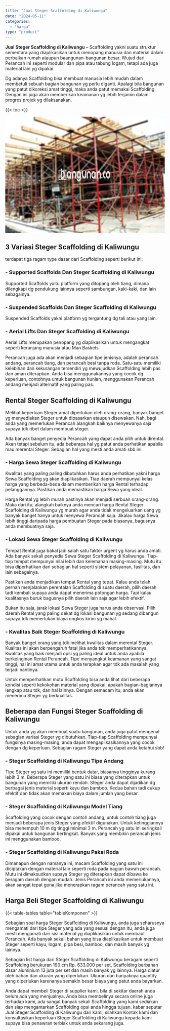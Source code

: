 ```yaml
---
title: "Jual Steger Scaffolding di Kaliwungu"
date: "2024-05-11"
categories: 
  - "harga"
type: "product"
---
```


**Jual Steger Scaffolding di Kaliwungu** – Scaffolding yakni suatu struktur sementara yang diaplikasikan untuk menopang manusia dan material dalam perbaikan rumah ataupun baangunan-bangunan besar. Wujud dari Perancah ini seperti modular dan pipa atau tabung logam, tetapi ada juga material lain yg dipakai.

Dg adanya Scaffolding bisa membuat manusia lebih mudah dalam membetuli sebuah bagian bangunan yg perlu diganti. Apalagi bila bangunan yang patut dikoreksi amat tinggi, maka anda patut memakai Scaffolding. Dengan ini juga akan memberikan keamanan yg lebih terjamin dalam progres projek yg dilaksanakan.

{{< toc >}}

![Jual Steger Scaffolding di Kaliwungu](/images/sewa-scaffolding-steger-21.png)

## 3 Variasi Steger Scaffolding di Kaliwungu

terdapat tiga ragam type dasar dari Scaffolding seperti berikut ini:

### \- Supported Scaffolds Dan Steger Scaffolding di Kaliwungu

Supported Scaffolds yaitu platform yang ditopang oleh tiang, dimana dilengkapi dg pendukung lainnya seperti sambungan, kaki-kaki, dan lain sebagainya.

### \- Suspended Scaffolds Dan Steger Scaffolding di Kaliwungu

Suspended Scaffolds yakni platform yg tergantung dg tali atau yang lain.

### \- Aerial Lifts Dan Steger Scaffolding di Kaliwungu

Aerial Lifts merupakan penopang yg diaplikasikan untuk mengangkat seperti keranjang manusia atau Man Baskets

Perancah juga ada akan menjadi sebagian tipe jenisnya, adalah perancah andang, perancah tiang, dan perancah besi tanpa roda. Satu-satu memiliki kelebihan dan kekurangan tersendiri yg mewujudkan Scaffolding lebih pas dan aman diterapkan. Anda bisa menggunakannya yang cocok dg keperluan, contohnya untuk bangunan hunian, menggunakan Perancah andang menjadi alternatif yang paling pas.

## Rental Steger Scaffolding di Kaliwungu

Melihat keperluan Steger amat diperlukan oleh orang-orang, banyak banget yg menyediakan Steger untuk dipasarkan ataupun disewakan. Nah, bagi anda yang memerlukan Perancah alangkah baiknya menyewanya saja supaya tdk ribet dalam membuat steger.

Ada banyak banget penyedia Perancah yang dapat anda pilih untuk dirental. Akan tetapi sebelum itu, ada beberapa hal yg patut anda perhatikan apabila mau merental Steger. Sebagian hal yang mesti anda amati sbb ini:

### \- Harga Sewa Steger Scaffolding di Kaliwungu

Kwalitas yang paling paling dibutuhkan harus anda perhatikan yakni harga Sewa Scaffolding yg akan diaplikasikan. Tiap daerah mempunyai kelas harga yang berbeda-beda dalam memberikan harga Rental terhadap pelanggannya. Pastikan anda memastikan harga Sewa yang ideal.

Harga Rental yg lebih murah pastinya akan menjadi serbuan orang-orang. Maka dari itu, alangkah baiknya anda mencari harga Rental Steger Scaffolding di Kaliwungu yg murah agar anda tidak mengeluarkan uang yg banyak banget hanya untuk menyewa Perancah saja. Jikalau harga Sewa lebih tinggi daripada harga pembuatan Steger pada biasanya, bagusnya anda membuatnya saja.

### \- Lokasi Sewa Steger Scaffolding di Kaliwungu

Tempat Rental juga bakal jadi salah satu faktor urgent yg harus anda amati. Ada banyak sekali penyedia Sewa Steger Scaffolding di Kaliwungu. Tiap-tiap tempat mempunyai nilai lebih dan kelemahan masing-masing. Mutu itu bisa diperhatikan dari sebagian hal seperti sistem pelayanan, fasilitas, dan lain sebagainya.

Pastikan anda menjadikan tempat Rental yang tepat. Kalau anda telah pernah menjalankan perentalan Scaffolding di suatu daerah, pilih daerah tadi kembali supaya anda dapat menerima potongan harga. Tapi kalau kualitasnya buruk bagusnya pilih daerah lain saja agar lebih efektif.

Bukan itu saja, jarak lokasi Sewa Steger juga harus anda observasi. Pilih daerah Rental yang paling dekat dg lokasi bangunan yg sedang dibangun supaya tdk memerlukan biaya ongkos kirim yg mahal.

### \- Kwalitas Baik Steger Scaffolding di Kaliwungu

Banyak banget orang yang tdk melihat kwalitas dalam merental Steger. Kualitas ini akan berpengaruh fatal jika anda tdk memperhatikannya. Kwalitas yang baik menjadi opsi yg paling ideal untuk anda apabila berkeinginan Rental Perancah. Tipe menyangkut keamanan yang sangat tinggi, hal ini amat utama untuk anda terapkan agar tdk ada masalah yang terjadi nantinya.

Untuk memperhatikan mutu Scaffolding bisa anda lihat dari beberapa kondisi seperti kekokohan material yang dipakai, apakah bagian-bagiannya lengkap atau tdk, dan hal lainnya. Dengan semacam itu, anda akan menerima Steger yg berkualitas.

## Beberapa dan Fungsi Steger Scaffolding di Kaliwungu

Untuk anda yg akan membuat suatu bangunan, anda juga patut mengenal sebagian variasi Steger yg dibutuhkan. Tiap-tiap Scaffolding mempunyai fungsinya masing-masing, anda dapat mengaplikasikannya yang cocok dengan dg keperluan. Sebagian ragam Steger yang dapat anda ketahui sbb!

### \- Steger Scaffolding di Kaliwungu Tipe Andang

Tipe Steger yg satu ini memiliki bentuk datar, biasanya tingginya kurang lebih 3 m. Beberapa Steger yang satu ini biasa yang diterapkan untuk bangunan yang memiliki ukuran rendah. Steger anda dapat dijadikan dg berbagai jenis material seperti kayu dan bamboo. Kedua bahan tadi cukup efektif dan tidak akan memakan biaya dalam jumlah yang besar.

### \- Steger Scaffolding di Kaliwungu Model Tiang

Scaffolding yang cocok dengan contoh andang, untuk contoh tiang juga menjadi beberapa jenis Steger yang efektif digunakan. Untuk ketinggiannya bisa menempuh 10 m dg tinggi minimal 3 m. Perancah yg satu ini seringkali dipakai untuk bangunan bertingkat. Banyak yang membikin perancah jenis ini menggunakan bamboo.

### \- Steger Scaffolding di Kaliwungu Pakai Roda

Dimanapun dengan namanya ini, macam Scaffolding yang satu ini diciptakan dengan material lain seperti roda pada bagian bawah perancah. Mutu ini dimaksudkan supaya Steger yg diterapkan dapat dibawa ke beragam daerah dengan mudah. Jenis Perancah ini anda memerlukannya, akan sangat tepat guna jika menerapkan ragam perancah yang satu ini.

## Harga Beli Steger Scaffolding di Kaliwungu

{{< table-tables table="tableKomponen" >}}

Sebagian soal harga Steger Scaffolding di Kaliwungu, anda juga seharusnya mengamati dari tipe Steger yang ada yang sesuai dengan itu, anda juga mesti mengamati dari sisi material yg diaplikasikan untuk membaut Perancah. Ada banyak sekali bahan yang bisa diaplikasikan untuk membuat Steger seperti kayu, logam, pipa besi, bamboo, dan masih banyak yg lainnya.

Sebagian list harga dari Steger Scaffolding di Kaliwungu beragam seperti Scaffolding berukuran 190 cm Rp. 633.000 per set, Scaffolding berbahan dasar aluminium 13 juta per set dan masih banyak yg lainnya. Harga diatur oleh bahan dan ukuran yang diperlukan. Ukuran dan banyaknya quantity yang diperlukan karenanya semakin besar biaya yang patut anda bayarkan.

Anda dapat membeli Steger di supplier kami, bila di sekitar daerah anda belum ada yang menjualnya. Anda bisa membelinya secara online juga terhadap kami, ada sangat banyak sekali Scaffolding yang kami sediakan dan siap mengantarkan Scaffolding opsi anda hingga tujuan. kabar seputar Jual Steger Scaffolding di Kaliwungu dari kami, silahkan Kontak kami dan konsultasikan keperluan Steger Scaffolding di Kaliwungu kepada kami supaya bisa penawran terbiak untuk anda sekarang juga.
